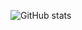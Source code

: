 ![GitHub stats](https://github-readme-stats.vercel.app/api?username=chrissng&count_private=true&hide_border=true&theme=graywhite)
